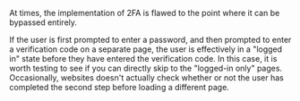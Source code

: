 At times, the implementation of 2FA is flawed to the point where it can be bypassed entirely.

If the user is first prompted to enter a password, and then prompted to enter a verification code on a separate page, the user is effectively in a "logged in" state before they have entered the verification code. In this case, it is worth testing to see if you can directly skip to the "logged-in only" pages. Occasionally, websites doesn't actually check whether or not the user has completed the second step before loading a different page.
